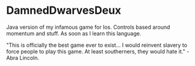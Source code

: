 # DamnedDwarvesDeux
Java version of my infamous game for Ios. Controls based around momentum and stuff. As soon as I learn this language.


"This is officially the best game ever to exist... I would reinvent slavery to force people to play this game. At least southerners, they would hate it." - Abra Lincoln.